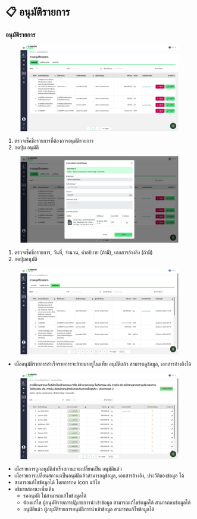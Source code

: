 # 📋 อนุมัติรายการ

### อนุมัติรายการ

<figure><img src="../../.gitbook/assets/image (44).png" alt=""><figcaption></figcaption></figure>

1. ตรวจเช็คชื่อรายการที่ต้องการอนุมัติรายการ
2. กดปุ่ม อนุมัติ

<figure><img src="../../.gitbook/assets/image (45).png" alt=""><figcaption></figcaption></figure>

1. ตรวจเช็คชื่อรายการ, วันที่, จำนวน, คำอธิบาย (ถ้ามี), เอกสารอ้างอิง (ถ้ามี)
2. กดปุ่มอนุมัติ

<figure><img src="../../.gitbook/assets/image (46).png" alt=""><figcaption></figcaption></figure>

* เมื่ออนุมัติรายการสำเร็จรายการจะย้ายมาอยู่ในแท็บ อนุมัติแล้ว สามารถดูข้อมูล, เอกสารอ้างอิงได้

<figure><img src="../../.gitbook/assets/image (47).png" alt=""><figcaption></figcaption></figure>

* เมื่อรายการถูกอนุมัติสำเร็จสถานะจะเปลี่ยนเป็น อนุมัติแล้ว&#x20;
* เมื่อรายการเปลี่ยนสถานะเป็นอนุมัติแล้วสามารถดูข้อมูล, เอกสารอ้างอิง, ประวัติของข้อมูล ได้
* สามารถแก้ไขข้อมูลได้ โดยการกด icon แก้ไข
* อธิบายสถานะเพิ่มเติม
  * รออนุมัติ ไม่สามารถแก้ไขข้อมูลได้
  * ต้องแก้ไข ผู้อนุมัติรายการปฎิเสธการนำเข้าข้อมูล สามารถแก้ไขข้อมูลได้ สามารถลบข้อมูลได้
  * อนุมัติแล้ว ผู้อนุมัติรายการอนุมัติการนำเข้าข้อมูล สามารถแก้ไขข้อมูลได้
